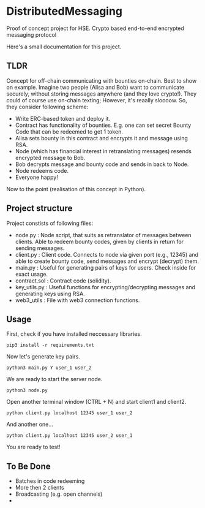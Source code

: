 # DistributedMessaging

Proof of concept project for HSE. Crypto based end-to-end encrypted messaging protocol

Here's a small documentation for this project. 

## TLDR

Concept for off-chain communicating with bounties on-chain. Best to show on example. 
Imagine two people (Alisa and Bob) want to communicate securely, without storing messages anywhere (and they love crypto!). They could of course use on-chain texting; However, it's reaally sloooow. So, they consider following scheme:

- Write ERC-based token and deploy it.
- Contract has functionality of bounties. E.g. one can set secret Bounty Code that can be redeemed to get 1 token.
- Alisa sets bounty in this contract and encrypts it and message using RSA.
- Node (which has financial interest in retranslating messages) resends encrypted message to Bob.
- Bob decrypts message and bounty code and sends in back to Node.
- Node redeems code.
- Everyone happy!

Now to the point (realisation of this concept in Python).

## Project structure

Project constists of following files:

- node.py : Node script, that suits as retranslator of messages between clients. Able to redeem bounty codes, given by clients in return for sending messages.
- client.py : Client code. Connects to node via given port (e.g., 12345) and able to create bounty code, send messages and encrypt (decrypt) them.
- main.py : Useful for generating pairs of keys for users. Check inside for exact usage.
- contract.sol : Contract code (solidity).
- key_utils.py : Useful functions for encrypting/decrypting messages and generating keys using RSA.
- web3_utils : File with web3 connection functions.

## Usage

First, check if you have installed neccessary libraries.

```
pip3 install -r requirements.txt
```

Now let's generate key pairs.

```
python3 main.py Y user_1 user_2
```

We are ready to start the server node.

```
python3 node.py
```

Open another terminal window (CTRL + N) and start client1 and client2.

```
python client.py localhost 12345 user_1 user_2
```

And another one...

```
python client.py localhost 12345 user_2 user_1
```

You are ready to test!

## To Be Done

- Batches in code redeeming
- More then 2 clients
- Broadcasting (e.g. open channels)
- 


